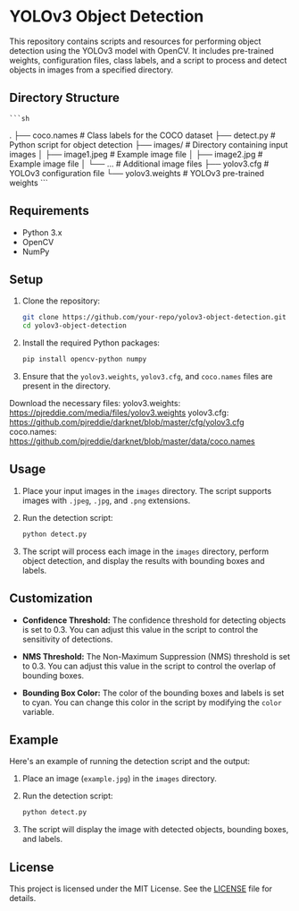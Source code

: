 # YOLOv3 Object Detection

This repository contains scripts and resources for performing object detection using the YOLOv3 model with OpenCV. It includes pre-trained weights, configuration files, class labels, and a script to process and detect objects in images from a specified directory.

## Directory Structure
    
    ```sh
.
├── coco.names         # Class labels for the COCO dataset
├── detect.py          # Python script for object detection
├── images/            # Directory containing input images
│   ├── image1.jpeg    # Example image file
│   ├── image2.jpg     # Example image file
│   └── ...            # Additional image files
├── yolov3.cfg         # YOLOv3 configuration file
└── yolov3.weights     # YOLOv3 pre-trained weights
    ```

## Requirements

- Python 3.x
- OpenCV
- NumPy

## Setup

1. Clone the repository:

    ```sh
    git clone https://github.com/your-repo/yolov3-object-detection.git
    cd yolov3-object-detection
    ```

2. Install the required Python packages:

    ```sh
    pip install opencv-python numpy
    ```

3. Ensure that the `yolov3.weights`, `yolov3.cfg`, and `coco.names` files are present in the directory.

Download the necessary files:
yolov3.weights: <https://pjreddie.com/media/files/yolov3.weights>
yolov3.cfg: <https://github.com/pjreddie/darknet/blob/master/cfg/yolov3.cfg>
coco.names: <https://github.com/pjreddie/darknet/blob/master/data/coco.names>

## Usage

1. Place your input images in the `images` directory. The script supports images with `.jpeg`, `.jpg`, and `.png` extensions.

2. Run the detection script:

    ```sh
    python detect.py
    ```

3. The script will process each image in the `images` directory, perform object detection, and display the results with bounding boxes and labels.

## Customization

- **Confidence Threshold:** The confidence threshold for detecting objects is set to 0.3. You can adjust this value in the script to control the sensitivity of detections.

- **NMS Threshold:** The Non-Maximum Suppression (NMS) threshold is set to 0.3. You can adjust this value in the script to control the overlap of bounding boxes.

- **Bounding Box Color:** The color of the bounding boxes and labels is set to cyan. You can change this color in the script by modifying the `color` variable.

## Example

Here's an example of running the detection script and the output:

1. Place an image (`example.jpg`) in the `images` directory.
2. Run the detection script:

    ```sh
    python detect.py
    ```

3. The script will display the image with detected objects, bounding boxes, and labels.

## License

This project is licensed under the MIT License. See the [LICENSE](LICENSE) file for details.
